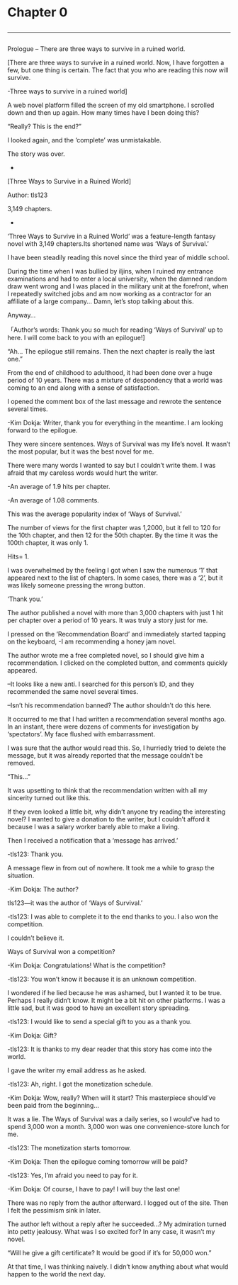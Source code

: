 # Chapter 0<hr>

Prologue – There are three ways to survive in a ruined world.

[There are three ways to survive in a ruined world. Now, I have forgotten a few, but one thing is certain. The fact that you who are reading this now will survive.

-Three ways to survive in a ruined world]

A web novel platform filled the screen of my old smartphone. I scrolled down and then up again. How many times have I been doing this?

“Really? This is the end?”

I looked again, and the ‘complete’ was unmistakable.

The story was over.

-

[Three Ways to Survive in a Ruined World]

Author: tls123

3,149 chapters.

-

‘Three Ways to Survive in a Ruined World’ was a feature-length fantasy novel with 3,149 chapters.Its shortened name was ‘Ways of Survival.’

I have been steadily reading this novel since the third year of middle school.

During the time when I was bullied by iljins, when I ruined my entrance examinations and had to enter a local university, when the damned random draw went wrong and I was placed in the military unit at the forefront, when I repeatedly switched jobs and am now working as a contractor for an affiliate of a large company… Damn, let’s stop talking about this.

Anyway…

「Author’s words: Thank you so much for reading ‘Ways of Survival’ up to here. I will come back to you with an epilogue!]

“Ah… The epilogue still remains. Then the next chapter is really the last one.”

From the end of childhood to adulthood, it had been done over a huge period of 10 years. There was a mixture of despondency that a world was coming to an end along with a sense of satisfaction.

I opened the comment box of the last message and rewrote the sentence several times.

-Kim Dokja: Writer, thank you for everything in the meantime. I am looking forward to the epilogue.

They were sincere sentences. Ways of Survival was my life’s novel. It wasn’t the most popular, but it was the best novel for me.

There were many words I wanted to say but I couldn’t write them. I was afraid that my careless words would hurt the writer.

-An average of 1.9 hits per chapter.

-An average of 1.08 comments.

This was the average popularity index of ‘Ways of Survival.’

The number of views for the first chapter was 1,2000, but it fell to 120 for the 10th chapter, and then 12 for the 50th chapter. By the time it was the 100th chapter, it was only 1.

Hits= 1.

I was overwhelmed by the feeling I got when I saw the numerous ‘1’ that appeared next to the list of chapters. In some cases, there was a ‘2’, but it was likely someone pressing the wrong button.

‘Thank you.’

The author published a novel with more than 3,000 chapters with just 1 hit per chapter over a period of 10 years. It was truly a story just for me.

I pressed on the ‘Recommendation Board’ and immediately started tapping on the keyboard, -I am recommending a honey jam novel.

The author wrote me a free completed novel, so I should give him a recommendation. I clicked on the completed button, and comments quickly appeared.

–It looks like a new anti. I searched for this person’s ID, and they recommended the same novel several times.

–Isn’t his recommendation banned? The author shouldn’t do this here.

It occurred to me that I had written a recommendation several months ago. In an instant, there were dozens of comments for investigation by ‘spectators’. My face flushed with embarrassment.

I was sure that the author would read this. So, I hurriedly tried to delete the message, but it was already reported that the message couldn’t be removed.

“This…”

It was upsetting to think that the recommendation written with all my sincerity turned out like this.

If they even looked a little bit, why didn’t anyone try reading the interesting novel? I wanted to give a donation to the writer, but I couldn’t afford it because I was a salary worker barely able to make a living.

Then I received a notification that a ‘message has arrived.’

-tls123: Thank you.

A message flew in from out of nowhere. It took me a while to grasp the situation.

-Kim Dokja: The author?

tls123—it was the author of ‘Ways of Survival.’

-tls123: I was able to complete it to the end thanks to you. I also won the competition.

I couldn’t believe it.

Ways of Survival won a competition?

-Kim Dokja: Congratulations! What is the competition?

-tls123: You won’t know it because it is an unknown competition.

I wondered if he lied because he was ashamed, but I wanted it to be true. Perhaps I really didn’t know. It might be a bit hit on other platforms. I was a little sad, but it was good to have an excellent story spreading.

-tls123: I would like to send a special gift to you as a thank you.

-Kim Dokja: Gift?

-tls123: It is thanks to my dear reader that this story has come into the world.

I gave the writer my email address as he asked.

-tls123: Ah, right. I got the monetization schedule.

-Kim Dokja: Wow, really? When will it start? This masterpiece should’ve been paid from the beginning…

It was a lie. The Ways of Survival was a daily series, so I would’ve had to spend 3,000 won a month. 3,000 won was one convenience-store lunch for me.

-tls123: The monetization starts tomorrow.

-Kim Dokja: Then the epilogue coming tomorrow will be paid?

-tls123: Yes, I’m afraid you need to pay for it.

-Kim Dokja: Of course, I have to pay! I will buy the last one!

There was no reply from the author afterward. I logged out of the site. Then I felt the pessimism sink in later.

The author left without a reply after he succeeded…? My admiration turned into petty jealousy. What was I so excited for? In any case, it wasn’t my novel.

“Will he give a gift certificate? It would be good if it’s for 50,000 won.”

At that time, I was thinking naively. I didn’t know anything about what would happen to the world the next day.
